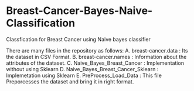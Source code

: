 # Breast-Cancer-Bayes-Naive-Classification
Classfication for Breast Cancer using Naive bayes classifier

There are many files in the repository as follows:
        A. breast-cancer.data : Its the dataset in CSV Format.
        B. breast-cancer.names : Information about the attributes of the dataset.
        C. Naive_Bayes_Breast_Cancer : Implementation without using Sklearn
        D. Naive_Bayes_Breast_Cancer_Sklearn : Implemetation using Sklearn 
        E. PreProcess_Load_Data : This file Preporcesses the dataset and bring it in right format.
        
